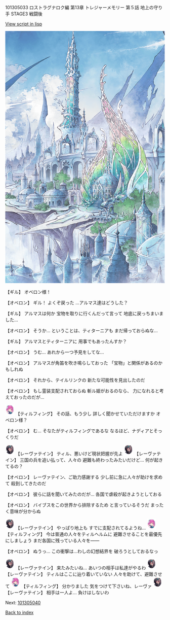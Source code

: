 101305033 ロストラグナロク編 第13章 トレジャーメモリー 第５話 地上の守り手 STAGE3 戦闘後

[View script in lisp](../scripts/101305033.txt)

![fairy_world.png](../images/backgrounds/fairy_world.png)

【ギル】
オベロン様！

【オベロン】
ギル！
よくぞ戻った
…アルマス達はどうした？

【ギル】
アルマスは何か
宝物を取りに行くんだって言って
地底に戻っちまいました…

【オベロン】
そうか…
ということは、ティターニアも
まだ帰っておらぬな…

【ギル】
アルマスとティターニアに
用事でもあったんすか？

【オベロン】
うむ…
あれから一つ予見をしてな…

【オベロン】
アルマスが角笛を吹き鳴らしておった
「宝物」と関係があるのかもしれぬ

【オベロン】
それから、テイルリンクの
新たな可能性を見出したのだ

【オベロン】
もし霊装支配されておらぬ
斬ル姫がおるのなら、
力になれると考えておったのだが…

<img src="../images/units/3101411.png" alt="3101411.png" height="34"/>
【ティルフィング】
その話、もう少し
詳しく聞かせていただけますか
オベロン様？

【オベロン】
む…
そなたがティルフィングであるな
なるほど、ナディアとそっくりだ

<img src="../images/units/3100211.png" alt="3100211.png" height="34"/>
【レーヴァテイン】
ティル、悪いけど現状把握が先よ

<img src="../images/units/3100211.png" alt="3100211.png" height="34"/>
【レーヴァテイン】
三国の兵を追い払って、人々の
避難も終わったみたいだけど…
何が起きてるの？

【オベロン】
レーヴァテイン、ご助力感謝する
少し前に急に人々が助けを求めて
殺到してきたのだ

【オベロン】
彼らに話を聞いてみたのだが…
各国で虐殺が起きようとしておる

【オベロン】
バイブスをこの世界から排除するため
と言っているそうだ
まったく意味が分からぬ

<img src="../images/units/3100211.png" alt="3100211.png" height="34"/>
【レーヴァテイン】
やっぱり地上も
すでに支配されてるようね…

<img src="../images/units/3101411.png" alt="3101411.png" height="34"/>
【ティルフィング】
今は普通の人々をティルヘルムに
避難させることを最優先にしましょう
まだ各国に残っている人々を――

【オベロン】
ぬうっ…
この衝撃は…わしの幻想結界を
破ろうとしておるなっ

<img src="../images/units/3100211.png" alt="3100211.png" height="34"/>
【レーヴァテイン】
来たみたいね…
あいつの相手は私達がやるわ

<img src="../images/units/3100211.png" alt="3100211.png" height="34"/>
【レーヴァテイン】
ティルはここに辿り着いていない
人々を助けて、避難させて

<img src="../images/units/3101411.png" alt="3101411.png" height="34"/>
【ティルフィング】
分かりました
気をつけて下さいね、レーヴァ

<img src="../images/units/3100211.png" alt="3100211.png" height="34"/>
【レーヴァテイン】
相手は一人よ…
負けはしないわ

Next: [101305040](101305040.md)

[Back to index](index.md)
